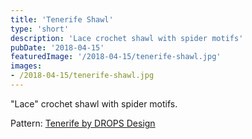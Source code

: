 ```yaml
---
title: 'Tenerife Shawl'
type: 'short'
description: 'Lace crochet shawl with spider motifs'
pubDate: '2018-04-15'
featuredImage: '/2018-04-15/tenerife-shawl.jpg'
images:
- /2018-04-15/tenerife-shawl.jpg
---
```

"Lace" crochet shawl with spider motifs.

Pattern: [Tenerife by DROPS Design](https://www.garnstudio.com/pattern.php?id=3218&cid=17)